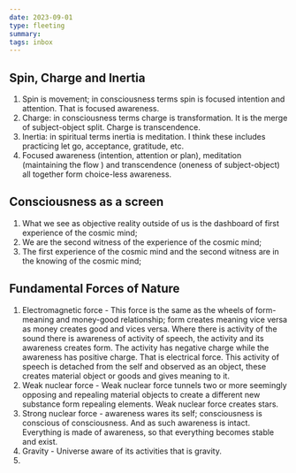```yaml
---
date: 2023-09-01
type: fleeting
summary:
tags: inbox
---
```

## Spin, Charge and Inertia
1. Spin is movement; in consciousness terms spin is focused intention and attention. That is focused awareness. 
2. Charge: in consciousness terms charge is transformation. It is the merge of subject-object split. Charge is transcendence. 
3. Inertia: in spiritual terms inertia is meditation. I think these includes practicing let go, acceptance, gratitude, etc. 
4. Focused awareness (intention, attention or plan), meditation (maintaining the flow ) and transcendence (oneness of subject-object) all together form choice-less awareness. 
##  Consciousness as a screen
1. What we see as objective reality outside of us is the dashboard of first experience of the cosmic mind;
2. We are the second witness of the experience of the cosmic mind;
3. The first experience of the cosmic mind and the second witness are in the knowing of the cosmic mind;
## Fundamental Forces of Nature
1. Electromagnetic force - This force is the same as the wheels of form-meaning and money-good relationship; form creates meaning vice versa as money creates good and vices versa. Where there is activity of the sound there is awareness of activity of speech, the activity and its awareness creates form. The activity has negative charge while the awareness has positive charge. That is electrical force. This activity of speech is detached from the self and observed as an object, these creates material object or goods and gives meaning to it. 
2. Weak nuclear force - Weak nuclear force tunnels two or more seemingly opposing and repealing material objects to create a different new substance form repealing elements. Weak nuclear force creates stars. 
3. Strong nuclear force -  awareness wares its self; consciousness is conscious of consciousness.  And as such awareness is intact. Everything is made of awareness, so that everything becomes stable and exist.
4. Gravity - Universe aware of its activities that is gravity.
5.